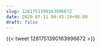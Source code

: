```yaml
---
slug: 1281751390163996672
date: 2020-07-11 00:45:19+00:00
draft: false
---
```


{{< tweet 1281751390163996672 >}}
